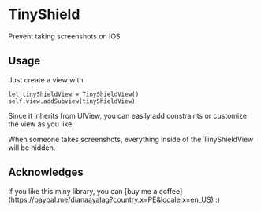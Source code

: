 # TinyShield
Prevent taking screenshots on iOS

## Usage

Just create a view with

`let tinyShieldView = TinyShieldView()
self.view.addSubview(tinyShieldView)`
    
Since it inherits from UIView, you can easily add constraints or customize the view as you like.

When someone takes screenshots, everything inside of the TinyShieldView will be hidden.

## Acknowledges

If you like this miny library, you can [buy me a coffee] (https://paypal.me/dianaayalag?country.x=PE&locale.x=en_US) :)
